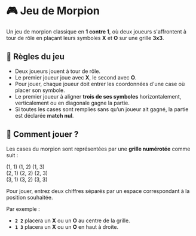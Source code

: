 # 🎮 Jeu de Morpion

Un jeu de morpion classique en **1 contre 1**, où deux joueurs s'affrontent à tour de rôle en plaçant leurs symboles **X** et **O** sur une grille **3x3**.

## 📜 Règles du jeu

- Deux joueurs jouent à tour de rôle.
- Le premier joueur joue avec **X**, le second avec **O**.
- Pour jouer, chaque joueur doit entrer les coordonnées d'une case où placer son symbole.
- Le premier joueur à aligner **trois de ses symboles** horizontalement, verticalement ou en diagonale gagne la partie.
- Si toutes les cases sont remplies sans qu’un joueur ait gagné, la partie est déclarée **match nul**.

## 🎯 Comment jouer ?

Les cases du morpion sont représentées par une **grille numérotée** comme suit :

(1, 1) (1, 2) (1, 3) \
(2, 1) (2, 2) (2, 3) \
(3, 1) (3, 2) (3, 3)


Pour jouer, entrez deux chiffres séparés par un espace correspondant à la position souhaitée.

Par exemple :
- **`2 2`** placera un **X** ou un **O** au centre de la grille.
- **`1 3`** placera un **X** ou un **O** en haut à droite.

